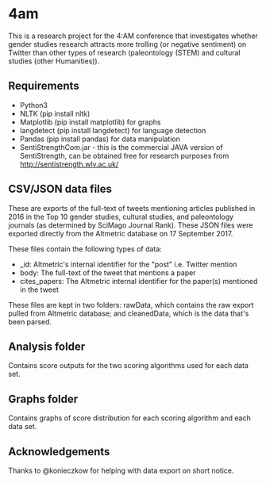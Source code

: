 # 4am
This is a research project for the 4:AM conference that investigates whether gender studies research attracts more trolling (or negative sentiment) on Twitter than other types of research (paleontology (STEM) and cultural studies (other Humanities)).

## Requirements
* Python3
* NLTK (pip install nltk)
* Matplotlib (pip install matplotlib) for graphs
* langdetect (pip install langdetect) for language detection
* Pandas (pip install pandas) for data manipulation
* SentiStrengthCom.jar - this is the commercial JAVA version of SentiStrength, can be obtained free for research purposes from http://sentistrength.wlv.ac.uk/

## CSV/JSON data files
These are exports of the full-text of tweets mentioning articles published in 2016 in the Top 10 gender studies, cultural studies, and paleontology journals (as determined by SciMago Journal Rank). These JSON files were exported directly from the Altmetric database on 17 September 2017. 

These files contain the following types of data:
* \_id: Altmetric's internal identifier for the "post" i.e. Twitter mention
* body: The full-text of the tweet that mentions a paper
* cites_papers: The Altmetric internal identifier for the paper(s) mentioned in the tweet

These files are kept in two folders: rawData, which contains the raw export pulled from Altmetric database; and cleanedData, which is the data that's been parsed.

## Analysis folder
Contains score outputs for the two scoring algorithms used for each data set.

## Graphs folder
Contains graphs of score distribution for each scoring algorithm and each data set.

## Acknowledgements
Thanks to @konieczkow for helping with data export on short notice.
